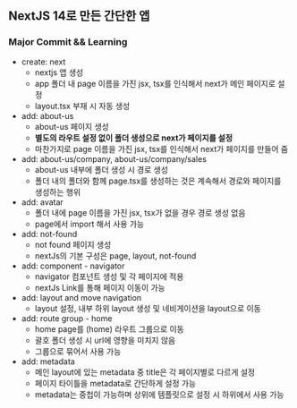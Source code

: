 ## NextJS 14로 만든 간단한 앱

### Major Commit && Learning
- create: next
    - nextjs 앱 생성
    - app 폴더 내 page 이름을 가진 jsx, tsx를 인식해서 next가 메인 페이지로 설정
    - layout.tsx 부재 시 자동 생성
- add: about-us
    - about-us 페이지 생성
    - <b>별도의 라우트 설정 없이 폴더 생성으로 next가 페이지를 설정</b>
    - 마찬가지로 page 이름을 가진 jsx, tsx를 인식해서 next가 페이지를 만들어 줌
- add: about-us/company, about-us/company/sales
    - about-us 내부에 폴더 생성 시 경로 생성
    - 폴더 내의 폴더와 함께 page.tsx를 생성하는 것은 계속해서 경로와 페이지를 생성하는 행위
- add: avatar
    - 폴더 내에 page 이름을 가진 jsx, tsx가 없을 경우 경로 생성 없음
    - page에서 import 해서 사용 가능
- add: not-found
    - not found 페이지 생성
    - nextJs의 기본 구성은 page, layout, not-found
- add: component - navigator
    - navigator 컴포넌트 생성 및 각 페이지에 적용
    - nextJs Link를 통해 페이지 이동이 가능
- add: layout and move navigation
    - layout 설정, 내부 하위 layout 생성 및 네비게이션을 layout으로 이동
- add: route group - home
    - home page를 (home) 라우트 그룹으로 이동
    - 괄호 폴더 생성 시 url에 영향을 미치지 않음
    - 그룹으로 묶어서 사용 가능
- add: metadata
    - 메인 layout에 있는 metadata 중 title은 각 페이지별로 다르게 설정
    - 페이지 타이틀을 metadata로 간단하게 설정 가능
    - metadata는 중첩이 가능하며 상위에 템플릿으로 설정 시 하위에서 사용 가능
